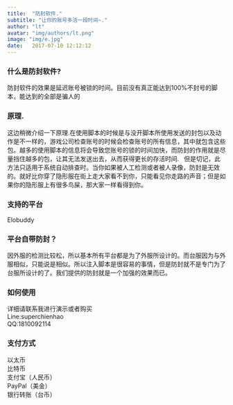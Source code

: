 ```yaml
---
title:  "防封软件."
subtitle: "让你的账号多活一段时间~."
author: "lt"
avatar: "img/authors/lt.png"
image: "img/e.jpg"
date:   2017-07-10 12:12:12
---
```


### 什么是防封软件?
防封软件的效果是延迟账号被锁的时间。目前没有真正能达到100%不封号的脚本，能达到的全部是骗人的

### 原理.
这边稍微介绍一下原理.在使用脚本的时候是与没开脚本所使用发送的封包以及动作是不一样的，游戏公司检查账号的时候会检查账号的所有信息，其中就包含这些包。越多的使用脚本的信息将会导致您账号的锁的时间加快，而防封的作用就是尽量挡住越多的包，让其无法发送出去，从而获得更长的存活时间.  
但是切记，此方法只适用于系统自动排查时。当你如果被人工检测或者被人录像，防封是无效的。就好比你穿了隐形服在街上走大家看不到你，只能看见你走路的声音；但是如果你的隐形服上有很多鸟屎，那大家一样看得到你。

### 支持的平台
Elobuddy

### 平台自带防封？
因外服的检测比较松，所以基本所有平台都是为了外服所设计的。而台服因为与外服相似，只能说是相似。所以注入脚本是很容易的事情，但是防封就不是专门为了台服所设计的了。我们提供的防封就是一个加强的效果而已。

### 如何使用
详细请联系我进行演示或者购买  
Line:superchienhao  
QQ:1810092114

### 支付方式
以太币  
比特币  
支付宝（人民币）  
PayPal（美金）  
银行转账（台币）
